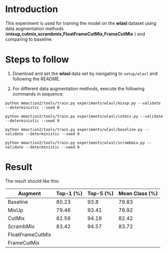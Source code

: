 # Introduction

This experiment is used for training the model on the <strong> wlasl </strong> dataset using data augmentation methods (**mixup,cutmix,scrambmix,FloatFrameCutMix,FrameCutMix** ) and comparing to baseline. 
# Steps to follow

1. Download and set the  <strong> wlasl </strong> data set by navigating to ```setup/wlasl``` and following the README.

3. For  different data augmentation methods, execute the following commands in sequence:

```
python mmaction2/tools/train.py experiments/wlasl/mixup.py --validate --deterministic --seed 0
```
```
python mmaction2/tools/train.py experiments/wlasl/cutmix.py --validate --deterministic --seed 0
```
```
python mmaction2/tools/train.py experiments/wlasl/baseline.py --validate --deterministic --seed 0
```
```
python mmaction2/tools/train.py experiments/wlasl/scrambmix.py --validate --deterministic --seed 0
```

# Result
The result should like this:

| Augment              | Top-1 (%) | Top-5 (%) | Mean Class (%) |
|--------------------|-----------|-----------|----------------|
| Baseline           | 80.23     | 93.8      | 79.83          |
| MixUp              | 79.46     | 93.41     | 78.92          |
| CutMix             | 82.56     | 94.19     | 82.42          |
| ScrambMix          | 83.42     | 94.57     | 83.72          |
| FloatFrameCutMix   |           |           |                |
| FrameCutMix        |           |           |                |
